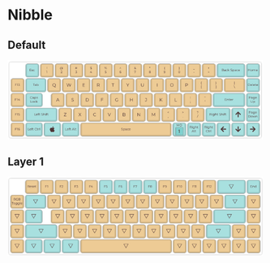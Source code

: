 # Nibble

## Default

![](../keyboard/nibble-default.png)

## Layer 1

![](../keyboard/nibble-layer-1.png)
